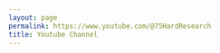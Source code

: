 ```yaml
---
layout: page
permalink: https://www.youtube.com/@75HardResearch
title: Youtube Channel
---
```


<!-- - [Homework 1](https://piazza.com/cmu/fall2019/10703/resources): Due by Friday, 20<sup>th</sup> September 2019. -->